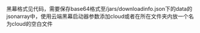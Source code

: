 黑幕格式见代码，需要保存base64格式至/jars/downloadinfo.json下的data的jsonarray中，使用云端黑幕启动器参数添加cloud或者在所在文件夹内放一个名为cloud的空白文件